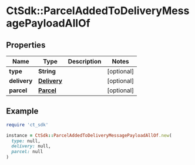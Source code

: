 # CtSdk::ParcelAddedToDeliveryMessagePayloadAllOf

## Properties

| Name | Type | Description | Notes |
| ---- | ---- | ----------- | ----- |
| **type** | **String** |  | [optional] |
| **delivery** | [**Delivery**](Delivery.md) |  | [optional] |
| **parcel** | [**Parcel**](Parcel.md) |  | [optional] |

## Example

```ruby
require 'ct_sdk'

instance = CtSdk::ParcelAddedToDeliveryMessagePayloadAllOf.new(
  type: null,
  delivery: null,
  parcel: null
)
```

